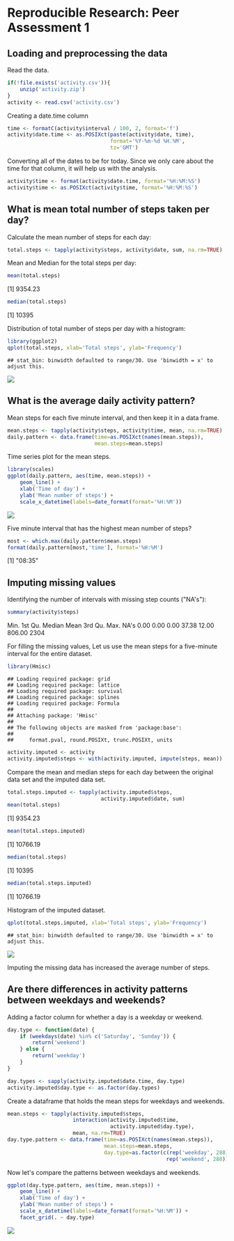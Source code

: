 # Reproducible Research: Peer Assessment 1


## Loading and preprocessing the data

Read the data.

```r
if(!file.exists('activity.csv')){
    unzip('activity.zip')
}
activity <- read.csv('activity.csv')
```

Creating a date.time column

```r
time <- formatC(activity$interval / 100, 2, format='f')
activity$date.time <- as.POSIXct(paste(activity$date, time),
                                 format='%Y-%m-%d %H.%M',
                                 tz='GMT')
```

Converting all of the dates to be for today. Since we only care about the time for that column, it will help us with the analysis.

```r
activity$time <- format(activity$date.time, format='%H:%M:%S')
activity$time <- as.POSIXct(activity$time, format='%H:%M:%S')
```



## What is mean total number of steps taken per day?

Calculate the mean number of steps for each day:

```r
total.steps <- tapply(activity$steps, activity$date, sum, na.rm=TRUE)
```

Mean and Median for the total steps per day:

```r
mean(total.steps)
```

[1] 9354.23

```r
median(total.steps)
```

[1] 10395

Distribution of total number of steps per day with a histogram:

```r
library(ggplot2)
qplot(total.steps, xlab='Total steps', ylab='Frequency')
```

```
## stat_bin: binwidth defaulted to range/30. Use 'binwidth = x' to adjust this.
```

![](./PA1_template_files/figure-html/histogram-1.png) 



## What is the average daily activity pattern?

Mean steps for each five minute interval, and then keep it in a data frame.

```r
mean.steps <- tapply(activity$steps, activity$time, mean, na.rm=TRUE)
daily.pattern <- data.frame(time=as.POSIXct(names(mean.steps)),
                            mean.steps=mean.steps)
```

Time series plot for the mean steps.

```r
library(scales)
ggplot(daily.pattern, aes(time, mean.steps)) + 
    geom_line() +
    xlab('Time of day') +
    ylab('Mean number of steps') +
    scale_x_datetime(labels=date_format(format='%H:%M'))
```

![](./PA1_template_files/figure-html/timeseriesplot-1.png) 

Five minute interval that has the highest mean number of steps?

```r
most <- which.max(daily.pattern$mean.steps)
format(daily.pattern[most,'time'], format='%H:%M')
```

[1] "08:35"


## Imputing missing values
Identifying the number of intervals with missing step counts ("NA's"):

```r
summary(activity$steps)
```

   Min. 1st Qu.  Median    Mean 3rd Qu.    Max.    NA's 
   0.00    0.00    0.00   37.38   12.00  806.00    2304 

For filling the missing values, Let us use the mean steps for a five-minute interval for the entire dataset.

```r
library(Hmisc)
```

```
## Loading required package: grid
## Loading required package: lattice
## Loading required package: survival
## Loading required package: splines
## Loading required package: Formula
## 
## Attaching package: 'Hmisc'
## 
## The following objects are masked from 'package:base':
## 
##     format.pval, round.POSIXt, trunc.POSIXt, units
```

```r
activity.imputed <- activity
activity.imputed$steps <- with(activity.imputed, impute(steps, mean))
```

Compare the mean and median steps for each day between the original data set and the imputed data set.

```r
total.steps.imputed <- tapply(activity.imputed$steps, 
                              activity.imputed$date, sum)
mean(total.steps)
```

[1] 9354.23

```r
mean(total.steps.imputed)
```

[1] 10766.19

```r
median(total.steps)
```

[1] 10395

```r
median(total.steps.imputed)
```

[1] 10766.19

Histogram of the imputed dataset.

```r
qplot(total.steps.imputed, xlab='Total steps', ylab='Frequency')
```

```
## stat_bin: binwidth defaulted to range/30. Use 'binwidth = x' to adjust this.
```

![](./PA1_template_files/figure-html/histogram_imputed-1.png) 

Imputing the missing data has increased the average number of steps. 



## Are there differences in activity patterns between weekdays and weekends?

Adding a factor column for whether a day is a weekday or weekend.

```r
day.type <- function(date) {
    if (weekdays(date) %in% c('Saturday', 'Sunday')) {
        return('weekend')
    } else {
        return('weekday')
    }
}

day.types <- sapply(activity.imputed$date.time, day.type)
activity.imputed$day.type <- as.factor(day.types)
```

Create a dataframe that holds the mean steps for weekdays and weekends.

```r
mean.steps <- tapply(activity.imputed$steps, 
                     interaction(activity.imputed$time,
                                 activity.imputed$day.type),
                     mean, na.rm=TRUE)
day.type.pattern <- data.frame(time=as.POSIXct(names(mean.steps)),
                               mean.steps=mean.steps,
                               day.type=as.factor(c(rep('weekday', 288),
                                                   rep('weekend', 288))))
```

Now let's compare the patterns between weekdays and weekends.

```r
ggplot(day.type.pattern, aes(time, mean.steps)) + 
    geom_line() +
    xlab('Time of day') +
    ylab('Mean number of steps') +
    scale_x_datetime(labels=date_format(format='%H:%M')) +
    facet_grid(. ~ day.type)
```

![](./PA1_template_files/figure-html/timeseries_daytype-1.png) 

